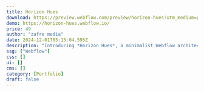 ```yaml
---
title: Horizon Hues
download: https://preview.webflow.com/preview/horizon-hues?utm_medium=preview_link&utm_source=designer&utm_content=horizon-hues&preview=62866b4d2e503340c2a0392bb708af94&workflow=preview
demo: https://horizon-hues.webflow.io/
price: 49
author: "zafre media"
date: 2024-12-01T05:15:04.595Z
description: "Introducing *Horizon Hues*, a minimalist Webflow architecture template with all essential pages. Available in both dark and light modes, its beautifully curated color palette offers a sleek and modern design to showcase your architectural"
ssg: ["Webflow"]
css: []
ui: []
cms: []
category: [Portfolio]
draft: false
---
```

